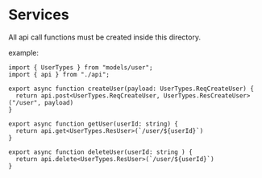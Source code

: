 # Services
All api call functions must be created inside this directory. 

example: 

```
import { UserTypes } from "models/user";
import { api } from "./api";

export async function createUser(payload: UserTypes.ReqCreateUser) {
  return api.post<UserTypes.ReqCreateUser, UserTypes.ResCreateUser>("/user", payload)
}

export async function getUser(userId: string) {
  return api.get<UserTypes.ResUser>(`/user/${userId}`)
}

export async function deleteUser(userId: string ) {
  return api.delete<UserTypes.ResUser>(`/user/${userId}`)
}

```
